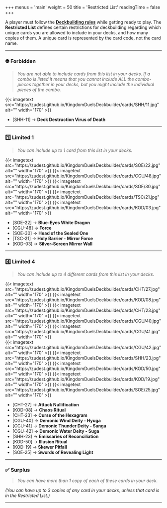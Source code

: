 +++
menus = 'main'
weight = 50
title = 'Restricted List'
readingTime = false
+++

A player must follow the **[Deckbuilding rules](/rules/#-deckbuilding)** while getting ready to play. The **Restricted List** defines certain restrictions for deckbuilding regarding which unique cards you are allowed to include in your decks, and how many copies of them. A unique card is represented by the card code, not the card name.

---

### ⛔ Forbidden

> *You are not able to include cards from this list in your decks. If a combo is listed it means that you cannot include ALL the combo-pieces together in your decks, but you might include the individual pieces of the combo.*

<div style="display: flex; justify-content: left; gap: 5px;">
{{< imagetext src="https://zudest.github.io/KingdomDuelsDeckbuilder/cards/SHH/11.jpg" alt="" width="170" >}}
</div>

- [SHH-11] → **Deck Destruction Virus of Death**

---

### 1️⃣ Limited 1

> *You can include up to 1 card from this list in your decks.*

<div style="display: flex; justify-content: left; gap: 5px;">
{{< imagetext src="https://zudest.github.io/KingdomDuelsDeckbuilder/cards/SOE/22.jpg" alt="" width="170" >}}
{{< imagetext src="https://zudest.github.io/KingdomDuelsDeckbuilder/cards/CGU/48.jpg" alt="" width="170" >}}
{{< imagetext src="https://zudest.github.io/KingdomDuelsDeckbuilder/cards/SOE/30.jpg" alt="" width="170" >}}
{{< imagetext src="https://zudest.github.io/KingdomDuelsDeckbuilder/cards/TSC/21.jpg" alt="" width="170" >}}
{{< imagetext src="https://zudest.github.io/KingdomDuelsDeckbuilder/cards/KOD/03.jpg" alt="" width="170" >}}
</div>

- [SOE-22] → **Blue-Eyes White Dragon**
- [CGU-48] → **Force**
- [SOE-30] → **Head of the Sealed One**
- [TSC-21] → **Holy Barrier - Mirror Force**
- [KOD-03] → **Silver-Screen Mirror Wall**

---

### 4️⃣ Limited 4

> *You can include up to 4 different cards from this list in your decks.*

<div style="display: flex; justify-content: left; gap: 5px;">
{{< imagetext src="https://zudest.github.io/KingdomDuelsDeckbuilder/cards/CHT/27.jpg" alt="" width="170" >}}
{{< imagetext src="https://zudest.github.io/KingdomDuelsDeckbuilder/cards/KOD/08.jpg" alt="" width="170" >}}
{{< imagetext src="https://zudest.github.io/KingdomDuelsDeckbuilder/cards/CHT/23.jpg" alt="" width="170" >}}
{{< imagetext src="https://zudest.github.io/KingdomDuelsDeckbuilder/cards/CGU/40.jpg" alt="" width="170" >}}
{{< imagetext src="https://zudest.github.io/KingdomDuelsDeckbuilder/cards/CGU/41.jpg" alt="" width="170" >}}
</div>

<div style="display: flex; justify-content: left; gap: 5px;">
{{< imagetext src="https://zudest.github.io/KingdomDuelsDeckbuilder/cards/CGU/42.jpg" alt="" width="170" >}}
{{< imagetext src="https://zudest.github.io/KingdomDuelsDeckbuilder/cards/SHH/23.jpg" alt="" width="170" >}}
{{< imagetext src="https://zudest.github.io/KingdomDuelsDeckbuilder/cards/KOD/50.jpg" alt="" width="170" >}}
{{< imagetext src="https://zudest.github.io/KingdomDuelsDeckbuilder/cards/KOD/19.jpg" alt="" width="170" >}}
{{< imagetext src="https://zudest.github.io/KingdomDuelsDeckbuilder/cards/SOE/25.jpg" alt="" width="170" >}}
</div>

- [CHT-27] → **Attack Nullification**
- [KOD-08] → **Chaos Ritual**
- [CHT-23] → **Curse of the Hexagram**
- [CGU-40] → **Demonic Wind Deity - Hyuga**
- [CGU-41] → **Demonic Thunder Deity - Sanga**
- [CGU-42] → **Demonic Water Deity - Suga**
- [SHH-23] → **Emissaries of Reconciliation**
- [KOD-50] → **Illusion Ritual**
- [KOD-19] → **Skewer Pitfall**
- [SOE-25] → **Swords of Revealing Light**

---

### ✅ Surplus

> *You can have more than 1 copy of each of these cards in your deck.*

*(You can have up to 3 copies of any card in your decks, unless that card is in the Restricted List.)*

---
